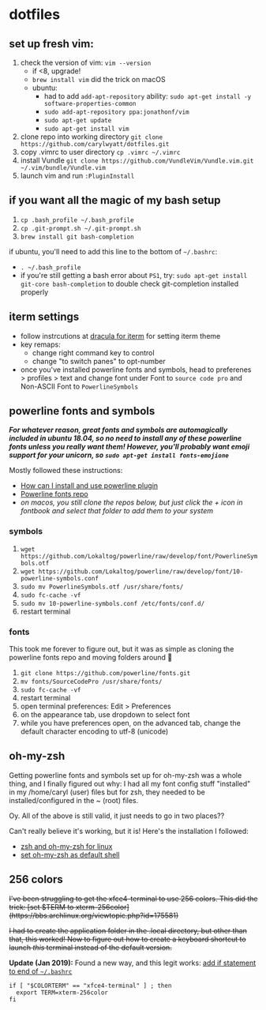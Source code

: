 # dotfiles

## set up fresh vim:
1. check the version of vim: `vim --version`
   * if <8, upgrade!
   * `brew install vim` did the trick on macOS
   * ubuntu:
     * had to add `add-apt-repository` ability: `sudo apt-get install -y software-properties-common`
     * `sudo add-apt-repository ppa:jonathonf/vim`
     * `sudo apt-get update`
     * `sudo apt-get install vim`
1. clone repo into working directory `git clone https://github.com/carylwyatt/dotfiles.git`
1. copy .vimrc to user directory `cp .vimrc ~/.vimrc`
1. install Vundle `git clone https://github.com/VundleVim/Vundle.vim.git ~/.vim/bundle/Vundle.vim`
1. launch vim and run `:PluginInstall` 

## if you want all the magic of my bash setup
1. `cp .bash_profile ~/.bash_profile`
1. `cp .git-prompt.sh ~/.git-prompt.sh`
1. `brew install git bash-completion`

if ubuntu, you'll need to add this line to the bottom of `~/.bashrc`:
* `. ~/.bash_profile`
* if you're still getting a bash error about `PS1`, try: `sudo apt-get install git-core bash-completion` to double check git-completion installed properly

## iterm settings

- follow instrcutions at [dracula for iterm](https://draculatheme.com/iterm/) for setting iterm theme
- key remaps:
  - change right command key to control
  - change "to switch panes" to opt-number
- once you've installed powerline fonts and symbols, head to preferenes > profiles > text and change font under Font to `source code pro` and Non-ASCII Font to `PowerlineSymbols`

## powerline fonts and symbols

***For whatever reason, great fonts and symbols are automagically included in ubuntu 18.04, so no need to install any of these powerline fonts unless you really want them! However, you'll probably want emoji support for your unicorn, so `sudo apt-get install fonts-emojione`***

Mostly followed these instructions: 
- [How can I install and use powerline plugin](https://askubuntu.com/questions/283908/how-can-i-install-and-use-powerline-plugin)
- [Powerline fonts repo](https://github.com/powerline/fonts)
- *on macos, you still clone the repos below, but just click the + icon in fontbook and select that folder to add them to your system*

### symbols
1. `wget https://github.com/Lokaltog/powerline/raw/develop/font/PowerlineSymbols.otf`
1. `wget https://github.com/Lokaltog/powerline/raw/develop/font/10-powerline-symbols.conf`
1. `sudo mv PowerlineSymbols.otf /usr/share/fonts/`
1. `sudo fc-cache -vf`
1. `sudo mv 10-powerline-symbols.conf /etc/fonts/conf.d/`
1. restart terminal

### fonts
This took me forever to figure out, but it was as simple as cloning the powerline fonts repo and moving folders around :shrug:

1. `git clone https://github.com/powerline/fonts.git`
1. `mv fonts/SourceCodePro /usr/share/fonts/`
1. `sudo fc-cache -vf`
1. restart terminal
1. open terminal preferences: Edit > Preferences
1. on the appearance tab, use dropdown to select font
1. while you have preferences open, on the advanced tab, change the default character encoding to utf-8 (unicode)

## oh-my-zsh

Getting powerline fonts and symbols set up for oh-my-zsh was a whole thing, and I finally figured out why: I had all my font config stuff "installed" in my /home/caryl (user) files but for zsh, they needed to be installed/configured in the ~ (root) files. 

Oy. All of the above is still valid, it just needs to go in two places??

Can't really believe it's working, but it is! Here's the installation I followed:
- [zsh and oh-my-zsh for linux](https://www.howtoforge.com/tutorial/how-to-setup-zsh-and-oh-my-zsh-on-linux/)
- [set oh-my-zsh as default shell](https://medium.com/denix-daily/how-to-set-oh-my-zsh-as-a-default-shell-in-ubuntu14-04-bd2524fd7144)

## 256 colors

<del>
I've been struggling to get the xfce4-terminal to use 256 colors. This did the trick: [set $TERM to xterm-256color](https://bbs.archlinux.org/viewtopic.php?id=175581)</del>

<del>I had to create the application folder in the .local directory, but other than that, this worked! Now to figure out how to create a keyboard shortcut to launch *this* terminal instead of the default version.
</del>

**Update (Jan 2019):** Found a new way, and this legit works: [add if statement to end of `~/.bashrc`](https://stackoverflow.com/questions/19327836/why-am-i-seeing-only-8-colors-in-terminal-xfce-terminal)

```
if [ "$COLORTERM" == "xfce4-terminal" ] ; then
  export TERM=xterm-256color
fi
``` 
